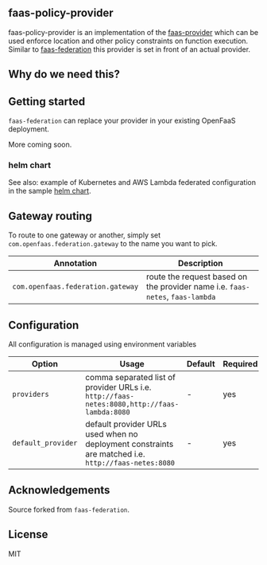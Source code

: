 faas-policy-provider
-----

faas-policy-provider is an implementation of the [faas-provider](https://github.com/openfaas/faas-provider) 
which can be used enforce location and other policy constraints on function execution.  
Similar to [faas-federation](https://github.com/openfaas-incubator/faas-federation) this provider is set in front of an
actual provider.

## Why do we need this?


## Getting started

`faas-federation` can replace your provider in your existing OpenFaaS deployment.

More coming soon.

### helm chart

See also: example of Kubernetes and AWS Lambda federated configuration in the sample [helm chart](chart/of-federation).

## Gateway routing

To route to one gateway or another, simply set `com.openfaas.federation.gateway` to the name you want to pick.

| Annotation | Description |
| ----|----|
| `com.openfaas.federation.gateway` | route the request based on the provider name i.e. `faas-netes`, `faas-lambda` |

## Configuration

All configuration is managed using environment variables

| Option                            | Usage      | Default                  | Required |
|-----------------------------------|------------|--------------------------|----------|
| `providers`           | comma separated list of provider URLs i.e. `http://faas-netes:8080,http://faas-lambda:8080` | - |   yes    |
| `default_provider`    | default provider URLs used when no deployment constraints are matched i.e. `http://faas-netes:8080` | - |   yes    |

## Acknowledgements

Source forked from `faas-federation`.  

## License

MIT
